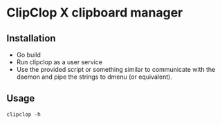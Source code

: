 # ClipClop X clipboard manager

## Installation

- Go build
- Run clipclop as a user service
- Use the provided script or something similar to communicate with the daemon and pipe the strings to dmenu (or equivalent).

## Usage

`clipclop -h`